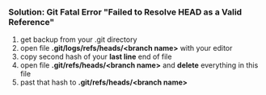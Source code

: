 ### Solution: Git Fatal Error "Failed to Resolve HEAD as a Valid Reference"

1. get backup from your .git directory
2. open file **.git/logs/refs/heads/\<branch name>** with your editor
3. copy second hash of your **last line** end of file
4. open file **.git/refs/heads/\<branch name>** and **delete** everything in this file
5. past that hash to **.git/refs/heads/\<branch name>**
